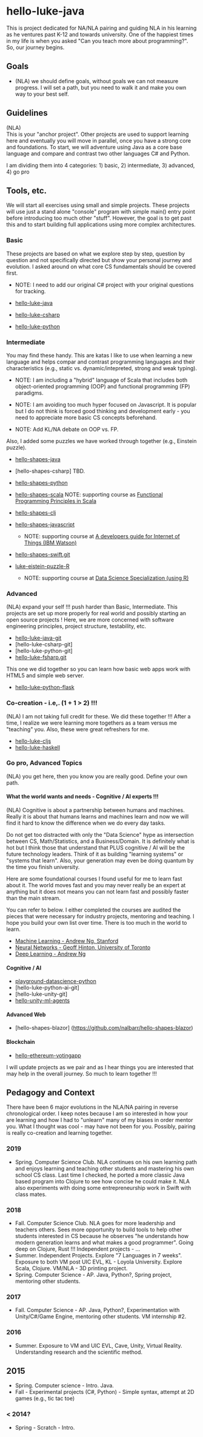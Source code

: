 # hello-luke-java
This is project dedicated for NA/NLA pairing and guiding NLA in his learning as he ventures past K-12 and towards university.  One of the happiest times in my life is when you asked "Can you teach more about programming?".  So, our journey begins.

## Goals
* (NLA) we should define goals, without goals we can not measure progress.  I will set a path, but you need to walk it and make you own way to your best self.

## Guidelines
(NLA)  
This is your "anchor project".  Other projects are used to support learning here and eventually you will move in parallel, once you have a strong core and foundations.  To start, we will adventure using Java as a core base language and compare and contrast two other languages C# and Python.

I am dividing them into 4 categories: 1) basic, 2) intermediate, 3) advanced, 4) go pro

## Tools, etc.
We will start all exercises using small and simple projects.  These projects will use just a stand alone "console" program with simple main() entry point before introducing too much other "stuff".  However, the goal is to get past this and to start building full applications using more complex architectures.

### Basic
These projects are based on what we explore step by step, question by question and not specifically directed but show your personal journey and evolution.  I asked around on what core CS fundamentals should be covered first.

- NOTE: I need to add our original C# project with your original questions for tracking.

* [hello-luke-java](https://github.com/nalbarr/hello-luke-java "Java anchor project")

* [hello-luke-csharp](https://github.com/nalbarr/hello-luke-csharp "C# anchor project")

* [hello-luke-python](https://github.com/nalbarr/hello-luke-python "Python anchor project")

### Intermediate
You may find these handy.  This are katas I like to use when learning a new language and helps compar and contrast programming languages and their characteristics (e.g., static vs. dynamic/intepreted, strong and weak typing).  

* NOTE:  I am  including a "hybrid" language of Scala that includes both object-oriented programming (OOP) and functional programming (FP) paradigms.

* NOTE:  I am avoiding too much hyper focused on Javascript.  It is popular but I do not think is forced good thinking and development early - you need to appreciate more basic CS concepts beforehand.

* NOTE:  Add KL/NA debate on OOP vs. FP.

Also, I added some puzzles we have worked through together (e.g., Einstein puzzle).

* [hello-shapes-java](https://github.com/nalbarr/hello-shapes-java "Java shapes project")

* [hello-shapes-csharp] TBD.

* [hello-shapes-python](https://github.com/nalbarr/hello-shapes-python "Python shapes project")

* [hello-shapes-scala](https://github.com/nalbarr/hello-shapes-scala "Scala shapes project")
NOTE: supporting course as [Functional Programming Principles in Scala](https://github.com/nalbarr/coursera-epfl-funprog-scala)

* [hello-shapes-clj](https://github.com/nalbarr/hello-shapes-clj "Clojure shapes project")

* [hello-shapes-javascript](https://github.com/nalbarr/hello-shapes-javascript)
  - NOTE: supporting course at [A developers guide for Internet of Things (IBM Watson)](https://github.com/nalbarr/coursera-ibmwatson-iot-course1)
  
* [hello-shapes-swift.git](https://github.com/nalbarr/hello-shapes-swift)  

* [luke-eistein-puzzle-R](https://github.com/nalbarr/luke-einstein-puzzle-R)
  - NOTE:  supporting course at [Data Science Specialization (using R)](https://github.com/nalbarr/coursera-johnhopkins-datascience)

### Advanced
(NLA) expand your self !!! push harder than Basic, Intermediate.  This projects are set up more properly for real world and possibly starting an open source projects !  Here, we are more concerned with software engineering principles, project structure, testability, etc.
* [hello-luke-java-git](https://github.com/nalbarr/hello-luke-java-git)
* [hello-luke-csharp-git]
* [hello-luke-python-git]
* [hello-luke-fsharp.git](https://github.com/nalbarr/hello-luke-fsharp)

This one we did together so you can learn how basic web apps work with HTML5 and simple web server.
* [hello-luke-python-flask](https://github.com/nalbarr/hello-luke-python-flask.git)

### Co-creation - i.e,. (1 + 1 > 2) !!!
(NLA) I am not taking full credit for these.  We did these together !!!  After a time, I realize we were learning more togethers as a team versus me "teaching" you.  Also, these were great refreshers for me.

* [hello-luke-cljs](https://github.com/nalbarr/hello-luke-cljs)
* [hello-luke-haskell](https://github.com/nalbarr/hello-luke-haskell)

### Go pro, Advanced Topics
(NLA) you get here, then you know you are really good.  Define your own path.

#### What the world wants and needs - Cognitive / AI experts !!!
(NLA) Cognitive is about a partnership between humans and machines.  Really it is about that humans learns and machines learn and now we will find it hard to know the difference when we do every day tasks.

Do not get too distracted with only the "Data Science" hype as intersection between CS, Math/Statistics, and a Business/Domain.  It is definitely what is hot but I think those that understand that PLUS cognitive / AI will be the future technology leaders. Think of it as building "learning systems" or "systems that learn".  Also, your generation may even be doing quantum by the time you finish university.  

Here are some foundational courses I found useful for me to learn fast about it.  The world moves fast and you may never really be an expert at anything but it does not means you can not learn fast and possibly faster than the main stream.  

You can refer to below.  I either completed the courses are audited the pieces that were necessary for industry projects, mentoring and teaching.  I hope you build your own list over time.  There is too much in the world to learn.

* [Machine Learning - Andrew Ng, Stanford](https://github.com/nalbarr/coursera-stanford-machine-learning)
* [Neural Networks - Geoff Hinton, University of Toronto](https://github.com/nalbarr/coursera-uoft-neural-networks)
* [Deep Learning - Andrew Ng](https://github.com/nalbarr/coursera-deeplearning.ai)

#### Cognitive / AI
* [playground-datascience-python](https://github.com/nalbarr/playground-datascience-python)
* [hello-luke-python-ai-git]
* [hello-luke-unity-git]
* [hello-unity-ml-agents](https://github.com/nalbarr/hello-unity-ml-agents.git)

#### Advanced Web
* [hello-shapes-blazor] (https://github.com/nalbarr/hello-shapes-blazor)

#### Blockchain
* [hello-ethereum-votingapp](https://github.com/nalbarr/hello-ethereum-votingapp.git)

I will update projects as we pair and as I hear things you are interested that may help in the overall journey.  So much to learn together !!!

## Pedagogy and Context
There have been 6 major evolutions in the NLA/NA pairing in reverse chronological order.  I keep notes because I am so interested in how your are learning and how I had to "unlearn" many of my biases in order mentor you.  What I thought was cool - may have not been for you.  Possibly, pairing is really co-creation and learning together.

### 2019
- Spring.  Computer Science Club.  NLA continues on his own learning path and enjoys learning and teaching other students and mastering his own school CS class.  Last time I checked, he ported a more classic Java based program into Clojure to see how concise he could make it.  NLA also experiments with doing some entrepreneurship work in Swift with class mates.

### 2018
- Fall.  Computer Science Club.  NLA goes for more leadership and teachers others.  Sees more opportunity to build tools to help other students interested in CS because he observes "he understands how modern generation learns and what makes a good programmer".  Going deep on Clojure, Rust !!!  Independent projects - ...
- Summer.  Independent Projects.  Explore "7 Languages in 7 weeks".  Exposure to both VM post UIC EVL, KL - Loyola University.  Explore Scala, Clojure.  VM/NLA - 3D printing project.
- Spring.  Computer Science - AP. Java, Python?, Spring project, mentoring other students.

### 2017
- Fall.  Computer Science - AP. Java, Python?, Experimentation with Unity/C#/Game Engine, mentoring other students.  VM internship #2.

### 2016 
- Summer.  Exposure to VM and UIC EVL, Cave, Unity, Virtual Reality.  Understanding research and the scientific method.

## 2015
- Spring.  Computer science - Intro.  Java.
- Fall - Experimental projects (C#, Python) - Simple syntax, attempt at 2D games (e.g., tic tac toe)

### < 2014?
- Spring - Scratch - Intro.
